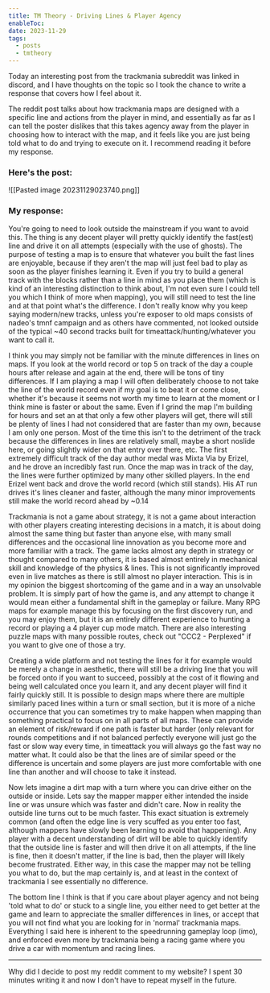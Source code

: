 ```yaml
---
title: TM Theory - Driving Lines & Player Agency
enableToc: 
date: 2023-11-29
tags:
  - posts
  - tmtheory
---
```

Today an interesting post from the trackmania subreddit was linked in discord, and I have thoughts on the topic so I took the chance to write a response that covers how I feel about it.

The reddit post talks about how trackmania maps are designed with a specific line and actions from the player in mind, and essentially as far as I can tell the poster dislikes that this takes agency away from the player in choosing how to interact with the map, and it feels like you are just being told what to do and trying to execute on it. I recommend reading it before my response.

### Here's the post:
![[Pasted image 20231129023740.png]]

### My response:

You're going to need to look outside the mainstream if you want to avoid this. The thing is any decent player will pretty quickly identify the fast(est) line and drive it on all attempts (especially with the use of ghosts). The purpose of testing a map is to ensure that whatever you built the fast lines are enjoyable, because if they aren't the map will just feel bad to play as soon as the player finishes learning it. Even if you try to build a general track with the blocks rather than a line in mind as you place them (which is kind of an interesting distinction to think about, I'm not even sure I could tell you which I think of more when mapping), you will still need to test the line and at that point what's the difference. I don't really know why you keep saying modern/new tracks, unless you're exposer to old maps consists of nadeo's tmnf campaign and as others have commented, not looked outside of the typical ~40 second tracks built for timeattack/hunting/whatever you want to call it.

I think you may simply not be familiar with the minute differences in lines on maps. If you look at the world record or top 5 on track of the day a couple hours after release and again at the end, there will be tons of tiny differences. If I am playing a map I will often deliberately choose to not take the line of the world record even if my goal is to beat it or come close, whether it's because it seems not worth my time to learn at the moment or I think mine is faster or about the same. Even if I grind the map I'm building for hours and set an at that only a few other players will get, there will still be plenty of lines I had not considered that are faster than my own, because I am only one person. Most of the time this isn't to the detriment of the track because the differences in lines are relatively small, maybe a short noslide here, or going slightly wider on that entry over there, etc. The first extremely difficult track of the day author medal was Mixta Via by Erizel, and he drove an incredibly fast run. Once the map was in track of the day, the lines were further optimized by many other skilled players. In the end Erizel went back and drove the world record (which still stands). His AT run drives it's lines cleaner and faster, although the many minor improvements still make the world record ahead by ~0.14

Trackmania is not a game about strategy, it is not a game about interaction with other players creating interesting decisions in a match, it is about doing almost the same thing but faster than anyone else, with many small differences and the occasional line innovation as you become more and more familiar with a track. The game lacks almost any depth in strategy or thought compared to many others, it is based almost entirely in mechanical skill and knowledge of the physics & lines. This is not significantly improved even in live matches as there is still almost no player interaction. This is in my opinion the biggest shortcoming of the game and in a way an unsolvable problem. It is simply part of how the game is, and any attempt to change it would mean either a fundamental shift in the gameplay or failure. Many RPG maps for example manage this by focusing on the first discovery run, and you may enjoy them, but it is an entirely different experience to hunting a record or playing a 4 player cup mode match. There are also interesting puzzle maps with many possible routes, check out "CCC2 - Perplexed" if you want to give one of those a try.

Creating a wide platform and not testing the lines for it for example would be merely a change in aesthetic, there will still be a driving line that you will be forced onto if you want to succeed, possibly at the cost of it flowing and being well calculated once you learn it, and any decent player will find it fairly quickly still. It is possible to design maps where there are multiple similarly paced lines within a turn or small section, but it is more of a niche occurrence that you can sometimes try to make happen when mapping than something practical to focus on in all parts of all maps. These can provide an element of risk/reward if one path is faster but harder (only relevant for rounds competitions and if not balanced perfectly everyone will just go the fast or slow way every time, in timeattack you will always go the fast way no matter what. It could also be that the lines are of similar speed or the difference is uncertain and some players are just more comfortable with one line than another and will choose to take it instead.

Now lets imagine a dirt map with a turn where you can drive either on the outside or inside. Lets say the mapper mapper either intended the inside line or was unsure which was faster and didn't care. Now in reality the outside line turns out to be much faster. This exact situation is extremely common (and often the edge line is very scuffed as you enter too fast, although mappers have slowly been learning to avoid that happening). Any player with a decent understanding of dirt will be able to quickly identify that the outside line is faster and will then drive it on all attempts, if the line is fine, then it doesn't matter, if the line is bad, then the player will likely become frustrated. Either way, in this case the mapper may not be telling you what to do, but the map certainly is, and at least in the context of trackmania I see essentially no difference.

The bottom line I think is that if you care about player agency and not being 'told what to do' or stuck to a single line, you either need to get better at the game and learn to appreciate the smaller differences in lines, or accept that you will not find what you are looking for in 'normal' trackmania maps. Everything I said here is inherent to the speedrunning gameplay loop (imo), and enforced even more by trackmania being a racing game where you drive a car with momentum and racing lines.

---

Why did I decide to post my reddit comment to my website? I spent 30 minutes writing it and now I don't have to repeat myself in the future.